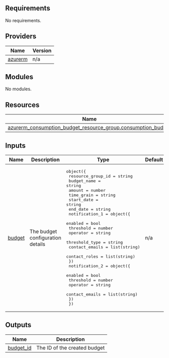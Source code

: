 <!-- BEGIN_TF_DOCS -->
## Requirements

No requirements.

## Providers

| Name | Version |
|------|---------|
| <a name="provider_azurerm"></a> [azurerm](#provider\_azurerm) | n/a |

## Modules

No modules.

## Resources

| Name | Type |
|------|------|
| [azurerm_consumption_budget_resource_group.consumption_budget](https://registry.terraform.io/providers/hashicorp/azurerm/latest/docs/resources/consumption_budget_resource_group) | resource |

## Inputs

| Name | Description | Type | Default | Required |
|------|-------------|------|---------|:--------:|
| <a name="input_budget"></a> [budget](#input\_budget) | The budget configuration details | <pre>object({<br/>    resource_group_id = string<br/>    budget_name       = string<br/>    amount            = number<br/>    time_grain        = string<br/>    start_date        = string<br/>    end_date          = string<br/>    notification_1 = object({<br/>      enabled        = bool<br/>      threshold      = number<br/>      operator       = string<br/>      threshold_type = string<br/>      contact_emails = list(string)<br/>      contact_roles  = list(string)<br/>    })<br/>    notification_2 = object({<br/>      enabled        = bool<br/>      threshold      = number<br/>      operator       = string<br/>      contact_emails = list(string)<br/>    })<br/>  })</pre> | n/a | yes |

## Outputs

| Name | Description |
|------|-------------|
| <a name="output_budget_id"></a> [budget\_id](#output\_budget\_id) | The ID of the created budget |
<!-- END_TF_DOCS -->
